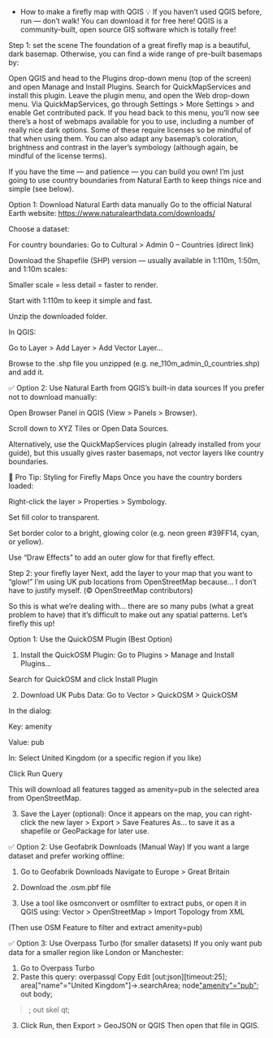 * How to make a firefly map with QGIS
💡 If you haven’t used QGIS before, run — don’t walk! You can download it for free here! QGIS is a community-built, open source GIS software which is totally free!

Step 1: set the scene
The foundation of a great firefly map is a beautiful, dark basemap. Otherwise, you can find a wide range of pre-built basemaps by:

Open QGIS and head to the Plugins drop-down menu (top of the screen) and open Manage and Install Plugins.
Search for QuickMapServices and install this plugin.
Leave the plugin menu, and open the Web drop-down menu.
Via QuickMapServices, go through Settings > More Settings > and enable Get contributed pack.
If you head back to this menu, you’ll now see there’s a host of webmaps available for you to use, including a number of really nice dark options. Some of these require licenses so be mindful of that when using them.
You can also adapt any basemap’s coloration, brightness and contrast in the layer’s symbology (although again, be mindful of the license terms).

If you have the time — and patience — you can build you own! I’m just going to use country boundaries from Natural Earth to keep things nice and simple (see below).

Option 1: Download Natural Earth data manually
Go to the official Natural Earth website:
https://www.naturalearthdata.com/downloads/

Choose a dataset:

For country boundaries:
Go to Cultural > Admin 0 – Countries
(direct link)

Download the Shapefile (SHP) version — usually available in 1:110m, 1:50m, and 1:10m scales:

Smaller scale = less detail = faster to render.

Start with 1:110m to keep it simple and fast.

Unzip the downloaded folder.

In QGIS:

Go to Layer > Add Layer > Add Vector Layer...

Browse to the .shp file you unzipped (e.g. ne_110m_admin_0_countries.shp) and add it.

✅ Option 2: Use Natural Earth from QGIS’s built-in data sources
If you prefer not to download manually:

Open Browser Panel in QGIS (View > Panels > Browser).

Scroll down to XYZ Tiles or Open Data Sources.

Alternatively, use the QuickMapServices plugin (already installed from your guide), but this usually gives raster basemaps, not vector layers like country boundaries.

🔧 Pro Tip: Styling for Firefly Maps
Once you have the country borders loaded:

Right-click the layer > Properties > Symbology.

Set fill color to transparent.

Set border color to a bright, glowing color (e.g. neon green #39FF14, cyan, or yellow).

Use “Draw Effects” to add an outer glow for that firefly effect.

Step 2: your firefly layer
Next, add the layer to your map that you want to “glow!” I’m using UK pub locations from OpenStreetMap because… I don’t have to justify myself. (© OpenStreetMap contributors)

So this is what we’re dealing with… there are so many pubs (what a great problem to have) that it’s difficult to make out any spatial patterns. Let’s firefly this up!


Option 1: Use the QuickOSM Plugin (Best Option)
1. Install the QuickOSM Plugin:
Go to Plugins > Manage and Install Plugins…

Search for QuickOSM and click Install Plugin

2. Download UK Pubs Data:
Go to Vector > QuickOSM > QuickOSM

In the dialog:

Key: amenity

Value: pub

In: Select United Kingdom (or a specific region if you like)

Click Run Query

This will download all features tagged as amenity=pub in the selected area from OpenStreetMap.

3. Save the Layer (optional):
Once it appears on the map, you can right-click the new layer > Export > Save Features As... to save it as a shapefile or GeoPackage for later use.

✅ Option 2: Use Geofabrik Downloads (Manual Way)
If you want a large dataset and prefer working offline:

1. Go to Geofabrik Downloads
Navigate to Europe > Great Britain

2. Download the .osm.pbf file
3. Use a tool like osmconvert or osmfilter to extract pubs, or open it in QGIS using:
Vector > OpenStreetMap > Import Topology from XML

(Then use OSM Feature to filter and extract amenity=pub)

✅ Option 3: Use Overpass Turbo (for smaller datasets)
If you only want pub data for a smaller region like London or Manchester:

1. Go to Overpass Turbo
2. Paste this query:
overpassql
Copy
Edit
[out:json][timeout:25];
area["name"="United Kingdom"]->.searchArea;
node["amenity"="pub"](area.searchArea);
out body;
>;
out skel qt;
3. Click Run, then Export > GeoJSON or QGIS
Then open that file in QGIS.

